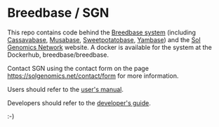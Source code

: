 Breedbase / SGN
===============

This repo contains code behind the <a href="https://breedbase.org">Breedbase system</a> (including <a href="https://cassavabase.org/">Cassavabase</a>, <a href="https://musabase.org">Musabase</a>, <a href="https://sweetpotatobase.org">Sweetpotatobase</a>, <a href="https://yambase.org">Yambase</a>) and the <a href="https://solgenomics.net/">Sol Genomics Network</a> website. A docker is available for the system at the Dockerhub, breedbase/breedbase.

Contact SGN using the contact form on the page https://solgenomics.net/contact/form for more information.

Users should refer to the <a href="https://solgenomics.github.io/sgn/">user's manual</a>.

Developers should refer to the <a href="https://github.com/solgenomics/sgn/wiki">developer's guide</a>.


:-)
